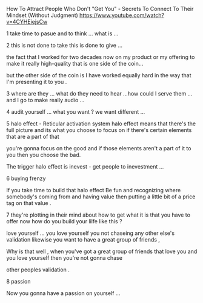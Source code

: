 
How To Attract People Who Don't "Get You" - Secrets To Connect To Their Mindset (Without Judgment)
https://www.youtube.com/watch?v=4CYHEiejsCw 

1 take time to pasue and to think ... what is ...

2 this is not done to take this is done to give ...

 the fact that I worked for two decades now on my product or my offering to make it really high-quality that is one side of the coin...
 
 but the other side of the coin is I have worked equally hard in the way that I'm presenting it to you . 



3 where are they ... what do they need to hear ...how could I serve them  ... and I go to make really audio ...

4 audit yourself ... what you want ? we want different ... 

5   halo effect - Reticular activation system
 halo effect means that there's the full picture and its what you choose to focus on if there's certain elements that are a part of that 
 
 you're gonna focus on the good and if those elements aren't a part of it to you then you choose the bad.


 The trigger halo effect is inevest - get people to inevestment ...  
 
6  buying frenzy 

If you take time to build that halo effect Be fun and recognizing where somebody's coming from and having value then putting 
a little bit of a price tag on that value . 


7
they're plotting in their mind about how to get what it is that you have to offer now  how do you build your lilfe like this  ?

love yourself ... you love yourself you not chaseing any other else's validation likewise you want to have a great group of friends ,


Why is that well , when you've got a great group of friends that love you and you love yourself then you're not gonna chase 

other peoples validation .

8   passion 

 Now you gonna have a passion on yourself ... 
